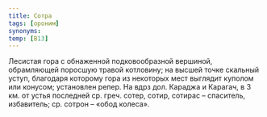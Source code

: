 ```yaml
---
title: Сотра
tags: [ороним]
synonyms:
temp: [В13]
---
```


Лесистая гора с обнаженной подковообразной вершиной, обрамляющей поросшую травой
котловину; на высшей точке скальный уступ, благодаря которому гора из некоторых
мест выглядит куполом или конусом; установлен репер. На вдрз дол. Караджа и
Карагач, в 3 км. от устья последней ср. греч. сотер, сотир, сотирас – спаситель,
избавитель; ср. сотрон – «обод колеса».
